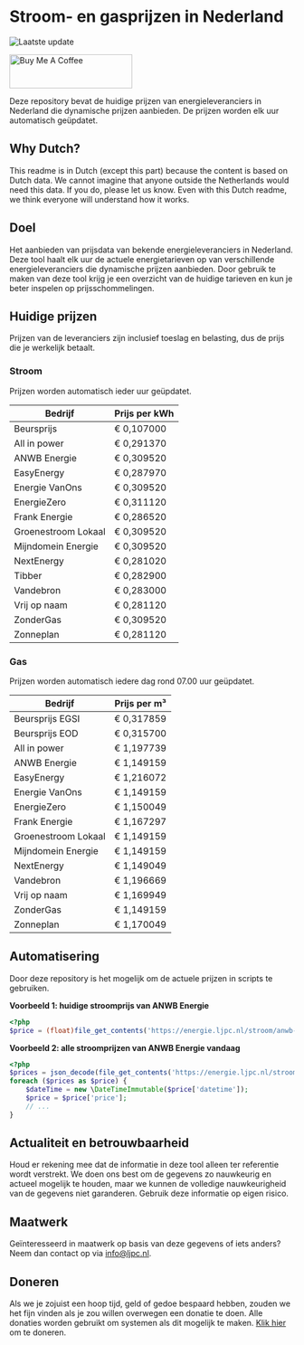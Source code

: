# Stroom- en gasprijzen in Nederland

![Laatste update](https://img.shields.io/badge/laatste%20update-2024--07--28%2000%3A00%20CET-brightgreen)

<a href="https://www.buymeacoffee.com/Lars-" target="_blank"><img src="https://cdn.buymeacoffee.com/buttons/v2/default-orange.png" alt="Buy Me A Coffee" height="60" style="height: 60px !important;width: 217px !important;" ></a>

Deze repository bevat de huidige prijzen van energieleveranciers in Nederland die dynamische prijzen aanbieden. De prijzen worden elk uur automatisch geüpdatet.

## Why Dutch?

This readme is in Dutch (except this part) because the content is based on Dutch data. We cannot imagine that anyone outside the Netherlands would need this data. If you do, please let us know. Even with this Dutch readme, we think
everyone will understand how it works.

## Doel

Het aanbieden van prijsdata van bekende energieleveranciers in Nederland. Deze tool haalt elk uur de actuele energietarieven op van verschillende energieleveranciers die dynamische prijzen aanbieden. Door gebruik te maken van deze tool
krijg je een overzicht van de huidige tarieven en kun je beter inspelen op prijsschommelingen.

## Huidige prijzen

Prijzen van de leveranciers zijn inclusief toeslag en belasting, dus de prijs die je werkelijk betaalt.

### Stroom

Prijzen worden automatisch ieder uur geüpdatet.

 Bedrijf | Prijs per kWh 
---------|---------------
Beursprijs | € 0,107000
All in power | € 0,291370
ANWB Energie | € 0,309520
EasyEnergy | € 0,287970
Energie VanOns | € 0,309520
EnergieZero | € 0,311120
Frank Energie | € 0,286520
Groenestroom Lokaal | € 0,309520
Mijndomein Energie | € 0,309520
NextEnergy | € 0,281020
Tibber | € 0,282900
Vandebron | € 0,283000
Vrij op naam | € 0,281120
ZonderGas | € 0,309520
Zonneplan | € 0,281120


### Gas

Prijzen worden automatisch iedere dag rond 07.00 uur geüpdatet.

 Bedrijf | Prijs per m³ 
---------|--------------
Beursprijs EGSI | € 0,317859
Beursprijs EOD | € 0,315700
All in power | € 1,197739
ANWB Energie | € 1,149159
EasyEnergy | € 1,216072
Energie VanOns | € 1,149159
EnergieZero | € 1,150049
Frank Energie | € 1,167297
Groenestroom Lokaal | € 1,149159
Mijndomein Energie | € 1,149159
NextEnergy | € 1,149049
Vandebron | € 1,196669
Vrij op naam | € 1,169949
ZonderGas | € 1,149159
Zonneplan | € 1,170049


## Automatisering

Door deze repository is het mogelijk om de actuele prijzen in scripts te gebruiken.

**Voorbeeld 1: huidige stroomprijs van ANWB Energie**

```php
<?php
$price = (float)file_get_contents('https://energie.ljpc.nl/stroom/anwb-energie-nu.txt');

```

**Voorbeeld 2: alle stroomprijzen van ANWB Energie vandaag**

```php
<?php
$prices = json_decode(file_get_contents('https://energie.ljpc.nl/stroom/all-in-power-vandaag.json'),true);
foreach ($prices as $price) {
    $dateTime = new \DateTimeImmutable($price['datetime']);
    $price = $price['price'];
    // ...
}
```

## Actualiteit en betrouwbaarheid

Houd er rekening mee dat de informatie in deze tool alleen ter referentie wordt verstrekt. We doen ons best om de gegevens zo nauwkeurig en actueel mogelijk te houden, maar we kunnen de volledige nauwkeurigheid van de gegevens niet
garanderen. Gebruik deze informatie op eigen risico.

## Maatwerk

Geïnteresseerd in maatwerk op basis van deze gegevens of iets anders? Neem dan contact op
via [info@ljpc.nl](mailto:info@ljpc.nl?subject=Energie%20prijzen).

## Doneren

Als we je zojuist een hoop tijd, geld of gedoe bespaard hebben, zouden we het fijn vinden als je zou willen overwegen een
donatie te doen. Alle donaties worden gebruikt om systemen als dit mogelijk te
maken. [Klik hier](https://www.buymeacoffee.com/Lars-) om te doneren.
